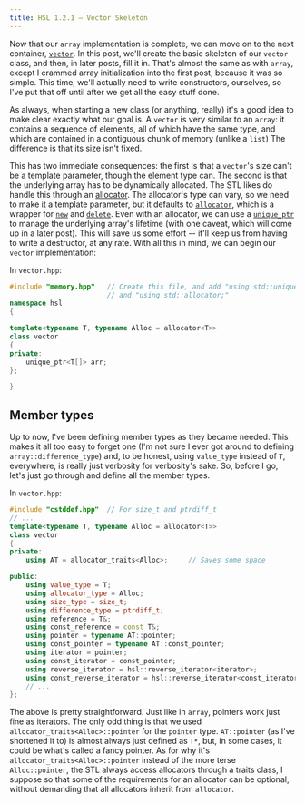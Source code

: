 ```yaml
---
title: HSL 1.2.1 – Vector Skeleton
---
```



Now that our `array` implementation is complete, we can move on to the next
container, [`vector`][std::vector]. In this post, we'll create the basic
skeleton of our `vector` class, and then, in later posts, fill it in. That's
almost the same as with `array`, except I crammed array initialization into the
first post, because it was so simple. This time, we'll actually need to write
constructors, ourselves, so I've put that off until after we get all the easy
stuff done.

As always, when starting a new class (or anything, really) it's a good idea to
make clear exactly what our goal is. A `vector` is very similar to an `array`:
it contains a sequence of elements, all of which have the same type, and which
are contained in a contiguous chunk of memory (unlike a `list`) The difference
is that its size isn't fixed.

This has two immediate consequences: the first is that a `vector`'s size can't
be a template parameter, though the element type can. The second is that the
underlying array has to be dynamically allocated. The STL likes do handle this
through an [allocator][Allocator requirement]. The allocator's type can vary,
so we need to make it a template parameter, but it defaults to
[`allocator`][std::allocator], which is a wrapper for [`new`][new operator] and
[`delete`][delete operator]. Even with an allocator, we can use a
[`unique_ptr`][std::unique_ptr] to manage the underlying array's lifetime (with
one caveat, which will come up in a later post). This will save us some effort
-- it'll keep us from having to write a destructor, at any rate. With all this
in mind, we can begin our `vector` implementation:

In `vector.hpp`:

```cpp
#include "memory.hpp"   // Create this file, and add "using std::unique_ptr;"
                        // and "using std::allocator;"
namespace hsl
{

template<typename T, typename Alloc = allocator<T>>
class vector
{
private:
    unique_ptr<T[]> arr;
};

}
```


## Member types ##

Up to now, I've been defining member types as they became needed. This makes it
all too easy to forget one (I'm not sure I ever got around to defining
`array::difference_type`) and, to be honest, using `value_type` instead of `T`,
everywhere, is really just verbosity for verbosity's sake. So, before I go,
let's just go through and define all the member types.

In `vector.hpp`:

```cpp
#include "cstddef.hpp"  // For size_t and ptrdiff_t
// ...
template<typename T, typename Alloc = allocator<T>>
class vector
{
private:
    using AT = allocator_traits<Alloc>;     // Saves some space

public:
    using value_type = T;
    using allocator_type = Alloc;
    using size_type = size_t;
    using difference_type = ptrdiff_t;
    using reference = T&;
    using const_reference = const T&;
    using pointer = typename AT::pointer;
    using const_pointer = typename AT::const_pointer;
    using iterator = pointer;
    using const_iterator = const_pointer;
    using reverse_iterator = hsl::reverse_iterator<iterator>;
    using const_reverse_iterator = hsl::reverse_iterator<const_iterator>
    // ...
};
```

The above is pretty straightforward. Just like in `array`, pointers work just fine as iterators. The only odd thing is that we used `allocator_traits<Alloc>::pointer` for the `pointer` type. `AT::pointer` (as I've shortened it to) is almost always just defined as `T*`, but, in some cases, it could be what's called a fancy pointer. As for why it's `allocator_traits<Alloc>::pointer` instead of the more terse `Alloc::pointer`, the STL always access allocators through a traits class, I suppose so that some of the requirements for an allocator can be optional, without demanding that all allocators inherit from `allocator`.

[std::vector]: https://en.cppreference.com/w/cpp/container/vector
[Allocator requirement]: https://en.cppreference.com/w/cpp/named_req/Allocator
[std::allocator]: https://en.cppreference.com/w/cpp/memory/allocator
[new operator]: https://en.cppreference.com/w/cpp/language/new
[delete operator]: https://en.cppreference.com/w/cpp/language/delete
[std::unique_ptr]: https://en.cppreference.com/w/cpp/memory/unique_ptr
[std::allocator_traits]: https://en.cppreference.com/w/cpp/memory/allocator_traits
